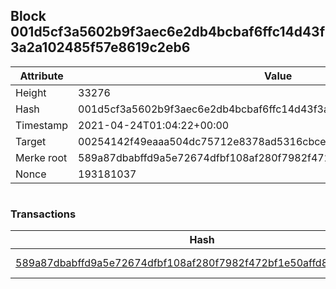 ## Block 001d5cf3a5602b9f3aec6e2db4bcbaf6ffc14d43f3a2a102485f57e8619c2eb6

Attribute | Value
--- | ---
Height | 33276
Hash | 001d5cf3a5602b9f3aec6e2db4bcbaf6ffc14d43f3a2a102485f57e8619c2eb6
Timestamp | 2021-04-24T01:04:22+00:00
Target | 00254142f49eaaa504dc75712e8378ad5316cbcead634704b3734b6271167cc4
Merke root | 589a87dbabffd9a5e72674dfbf108af280f7982f472bf1e50affd89ab24f9662
Nonce | 193181037

```

```

### Transactions

Hash | Amount
--- | ---
[589a87dbabffd9a5e72674dfbf108af280f7982f472bf1e50affd89ab24f9662](589a87dbabffd9a5e72674dfbf108af280f7982f472bf1e50affd89ab24f9662.md) | 10.00000000 SKEPTI 
